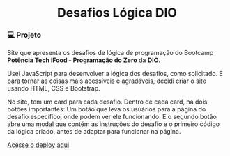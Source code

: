<h1 align="center"> Desafios Lógica DIO</h1>

### 💻 Projeto
Site que apresenta os desafios de lógica de programação do Bootcamp **Potência Tech iFood - Programação do Zero** da **DIO**.

Usei JavaScript para desenvolver a lógica dos desafios, como solicitado. E para tornar as coisas mais acessíveis e agradáveis, decidi criar o site usando HTML, CSS e Bootstrap.

No site, tem um card para cada desafio. Dentro de cada card, há dois botões importantes: Um botão que leva os usuários para a página do desafio específico, onde podem ver ele funcionando. E o segundo botão abre uma modal que contém as instruções do desafio e o primeiro código da lógica criado, antes de adaptar para funcionar na página.

[Acesse o deploy aqui](https://juliegodoi.github.io/desafiosLogicaDio/)
